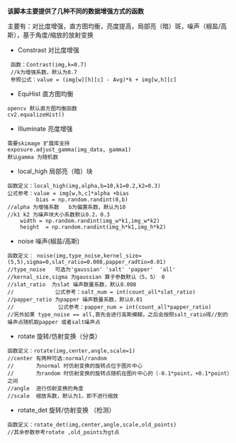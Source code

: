 **该脚本主要提供了几种不同的数据增强方式的函数**

 主要有：对比度增强，直方图均衡，亮度提高，局部亮（暗）斑，噪声（椒盐/高斯），基于角度/缩放的放射变换

* Constrast 对比度增强
```
 函数：Contrast(img,k=0.7)
 //k为增强系数，默认为0.7
 参照公式：value = (img[w][h][c] - Avg)*k + img[w,h][c]
```
* EquHist  直方图均衡
```
opencv 默认直方图均衡函数
cv2.equalizeHist()
```
* Illuminate 亮度增强
```
需要skimage 扩展库支持
exposure.adjust_gamma(img_data, gamma1)
默认gamma 为随机数
```
* local_high 局部亮（暗）块
```
函数定义：local_high(img,alpha,b=10,k1=0.2,k2=0.3)
公式参考：value = img[w,h,c]*alpha +bias
         bias = np.random.randint(0,b)
//alpha 为增强系数   b为偏置系数，默认为10
//k1 k2 为噪声块大小系数默认0.2，0.3
    width = np.random.randint(img_w*k1,img_w*k2)
    height  = np.random.randint(img_h*k1,img_h*k2)
```
* noise 噪声(椒盐/高斯)
```
函数定义： noise(img,type_noise,kernel_size=(5,5),sigma=0,slat_ratio=0.008,papper_radtio=0.01)
//type_noise   可选为'gaussian' 'salt' 'papper'  'all'
//kernal_size,sigma 为gaussian 算子参数默认（5，5） 0
//slat_ratio  为slat 噪声数量系数，默认0.008
//             公式参考：salt_num = int(count_all*slat_ratio)
//papper_ratio 为papper 噪声数量系数，默认0.01
//              公式参考：papper_num = int(count_all*papper_ratio)
//另外如果 type_noise == all,首先会进行高斯模糊，之后会按照salt_ratio得//到的噪声点随机取papper 或者salt噪声点
```
* rotate 旋转/仿射变换（分类）
```
函数定义：rotate(img,center,angle,scale=1)
//center 有两种可选:normal/random
//       为normal 时仿射变换的旋转点位于图片中心
//       为random 时仿射变换的旋转点随机在图片中心的（-0.1*point，+0.1*point）之间
//angle  进行仿射变换的角度
//scale  缩放系数，默认为1，即不进行缩放
```
* rotate_det 旋转/仿射变换 （检测）
```
函数定义：rotate_det(img,center,angle,scale,old_points)
//其余参数参考rotate ,old_points为gt点
```

